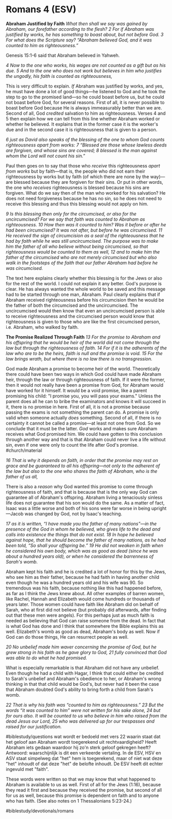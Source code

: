 # Romans 4 (ESV)
**Abraham Justified by Faith**
*What then shall we say was gained by Abraham, our forefather according to the flesh? 2 For if Abraham was justified by works, he has something to boast about, but not before God. 3 For what does the Scripture say? “Abraham believed God, and it was counted to him as righteousness.”*

Genesis 15:1-6 said that Abraham believed in Yahweh.  

*4 Now to the one who works, his wages are not counted as a gift but as his due. 5 And to the one who does not work but believes in him who justifies the ungodly, his faith is counted as righteousness,* 

This is very difficult to explain. *If* Abraham was justified by works, and yes, he must have done a lot of good things—he listened to God and he took the step to go to the promised land—so he could boast before us, but he could not boast before God, for several reasons. First of all, it is never possible to boast before God because He is always immeasurably better than we are. Second of all, God *credited* salvation to him as righteousness. Verses 4 and 5 then explain how we can tell from this line whether Abraham worked or whether he believed. It explains that in the former case it is the worker's due and in the second case it is righteousness that is given to a person. 

*6 just as David also speaks of the blessing of the one to whom God counts righteousness apart from works:*
*7 “Blessed are those whose lawless deeds are forgiven,*
*and whose sins are covered;*
*8 blessed is the man against whom the Lord will not count his sin.”*

Paul then goes on to say that those who *receive* this righteousness *apart from works* but by faith—that is, the people who did not earn their righteousness by works but by faith (of which there are none by the way)—are blessed because they are forgiven for their sins.  Or put in other words, the one who *receives* righteousness is blessed because his sins are forgiven. What do we say then of the man who worked for his salvation? He does not need forgiveness because he has no sin, so he does not need to receive this blessing and thus this blessing would not apply on him. 

*9 Is this blessing then only for the circumcised, or also for the uncircumcised? For we say that faith was counted to Abraham as righteousness. 10 How then was it counted to him? Was it before or after he had been circumcised? It was not after, but before he was circumcised. 11 He received the sign of circumcision as a seal of the righteousness that he had by faith while he was still uncircumcised. The purpose was to make him the father of all who believe without being circumcised, so that righteousness would be counted to them as well, 12 and to make him the father of the circumcised who are not merely circumcised but who also walk in the footsteps of the faith that our father Abraham had before he was circumcised.*

The text here explains clearly whether this blessing is for the Jews or also for the rest of the world. I could not explain it any better. God's purpose is clear. He has always wanted the whole world to be saved and this message had to be started through one man, Abraham. 
Paul clearly explains that if Abraham received righteousness before his circumcision then he would be the father of both the circumcised and the uncircumcised. The uncircumcised would then know that even an uncircumcised person is able to receive righteousness and the circumcised person would know that righteousness is given to those who are like the first circumcised person, i.e. Abraham, who walked by faith. 

**The Promise Realized Through Faith**
*13 For the promise to Abraham and his offspring that he would be heir of the world did not come through the law but through the righteousness of faith. 14 For if it is the adherents of the law who are to be the heirs, faith is null and the promise is void. 15 For the law brings wrath, but where there is no law there is no transgression.*

God made Abraham a promise to become heir of the world. Theoretically there could have been two ways in which God could have made Abraham heir, through the law or through righteousness of faith. If it were the former, then it would not really have been a promise from God, for Abraham would have worked for it himself. It would be a void promise, like a parent promising his child: "I promise you, you will pass your exams." Unless the parent does all he can to bribe the examinators and knows it will succeed in it, there is no promise in here. First of all, it is not a promise because passing the exams is not something the parent can do. A promise is only valid when someone actually *does* something. Second of all, if there is no certainty it cannot be called a promise—at least not one from God. 
So we conclude that it must be the latter. *God* works and makes sure Abraham receives what God promised him. 
We could have gotten to this conclusion through another way and that is that Abraham could never live a life without sin, even if one were only to count the life after God's promise. #church/material

*16 That is why it depends on faith, in order that the promise may rest on grace and be guaranteed to all his offspring—not only to the adherent of the law but also to the one who shares the faith of Abraham, who is the father of us all,*

There is also a *reason* why God wanted this promise to come through righteousness of faith, and that is because that is the only way God can guarantee all of Abraham's offspring. Abraham living a tenaciously sinless life does not guarantee that his son would do the same. As a matter of fact, Isaac was a little worse and both of his sons were far worse in being upright—Jacob was changed by God, not by Isaac's teaching. 

*17 as it is written, “I have made you the father of many nations”—in the presence of the God in whom he believed, who gives life to the dead and calls into existence the things that do not exist. 18 In hope he believed against hope, that he should become the father of many nations, as he had been told, “So shall your offspring be.” 19 He did not weaken in faith when he considered his own body, which was as good as dead (since he was about a hundred years old), or when he considered the barrenness of Sarah's womb.*

Abraham kept his faith and he is credited a lot of honor for this by the Jews, who see him as their father, because he had faith in having another child even though he was a hundred years old and his wife was 90. So tremendous was his faith, because nothing like this had happened before, as far as I think the Jews knew about. All other examples of barren women, like Rachel, Hannah and Elizabeth would come hundreds or thousands of years later. Those women could have faith like Abraham did on behalf of Sarah, who at first did not believe (but probably did afterwards, after finding out that these men were angels). 
For this perhaps just as much faith is needed as believing that God can raise someone from the dead. In fact that is what God has done and I think that somewhere the Bible explains this as well. Elizabeth's womb as good as dead, Abraham's body as well. Now if God can do those things, He can resurrect people as well. 

*20 No unbelief made him waver concerning the promise of God, but he grew strong in his faith as he gave glory to God, 21 fully convinced that God was able to do what he had promised.* 

What is especially remarkable is that Abraham did not have any unbelief. Even though he had a child with Hagar, I think that could either be credited to Sarah's unbelief and Abraham's obedience to her, or Abraham's wrong thinking in that that child would be God's, but never had it been the case that Abraham doubted God's ability to bring forth a child from Sarah's womb. 

*22 That is why his faith was “counted to him as righteousness.” 23 But the words “it was counted to him” were not written for his sake alone, 24 but for ours also. It will be counted to us who believe in him who raised from the dead Jesus our Lord, 25 who was delivered up for our trespasses and raised for our justification.*

#biblestudy/questions wat wordt er bedoeld met vers 22 waarin staat dat het geloof aan Abraham wordt toegerekend uit rechtvaardigheid? Heeft Abraham iets gedaan waardoor hij zo'n sterk geloof gekregen heeft? 
Antwoord: waarschijnlijk is dit een verkeerde vertaling. In de ESV, HSV en ASV staat simpelweg dat "het" hem is toegerekend, maar of niet wat deze "het" inhoudt of dat deze "het" de belofte inhoudt. De ESV heeft dit echter ingevuld met "faith". 

These words were written so that we may know that what happened to Abraham is available to us as well. First of all for the Jews (1:16), because they read it first and because they received the promise, but second of all for us as well, because this promise is dependent on faith and to anyone who has faith. 
(See also notes on 1 Thessalonians 5:23-24.)

#biblestudy/devotionals/romans
